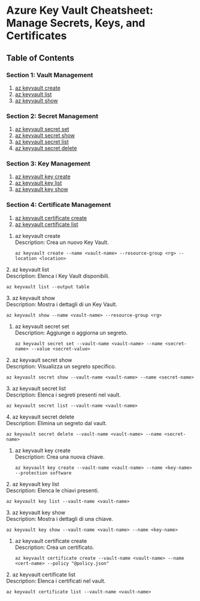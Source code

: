 # Azure Key Vault Cheatsheet: Manage Secrets, Keys, and Certificates

## Table of Contents
### Section 1: Vault Management
1. [az keyvault create](#kv-create)
2. [az keyvault list](#kv-list)
3. [az keyvault show](#kv-show)

### Section 2: Secret Management
1. [az keyvault secret set](#kv-secret-set)
2. [az keyvault secret show](#kv-secret-show)
3. [az keyvault secret list](#kv-secret-list)
4. [az keyvault secret delete](#kv-secret-delete)

### Section 3: Key Management
1. [az keyvault key create](#kv-key-create)
2. [az keyvault key list](#kv-key-list)
3. [az keyvault key show](#kv-key-show)

### Section 4: Certificate Management
1. [az keyvault certificate create](#kv-cert-create)
2. [az keyvault certificate list](#kv-cert-list)

<!-- Section 1 -->
<a id="kv-create"></a>
1. az keyvault create  
   Description: Crea un nuovo Key Vault.  
   ```
   az keyvault create --name <vault-name> --resource-group <rg> --location <location>
   ```

<a id="kv-list"></a>
2. az keyvault list  
   Description: Elenca i Key Vault disponibili.  
   ```
   az keyvault list --output table
   ```

<a id="kv-show"></a>
3. az keyvault show  
   Description: Mostra i dettagli di un Key Vault.  
   ```
   az keyvault show --name <vault-name> --resource-group <rg>
   ```

<!-- Section 2 -->
<a id="kv-secret-set"></a>
1. az keyvault secret set  
   Description: Aggiunge o aggiorna un segreto.  
   ```
   az keyvault secret set --vault-name <vault-name> --name <secret-name> --value <secret-value>
   ```

<a id="kv-secret-show"></a>
2. az keyvault secret show  
   Description: Visualizza un segreto specifico.  
   ```
   az keyvault secret show --vault-name <vault-name> --name <secret-name>
   ```

<a id="kv-secret-list"></a>
3. az keyvault secret list  
   Description: Elenca i segreti presenti nel vault.  
   ```
   az keyvault secret list --vault-name <vault-name>
   ```

<a id="kv-secret-delete"></a>
4. az keyvault secret delete  
   Description: Elimina un segreto dal vault.  
   ```
   az keyvault secret delete --vault-name <vault-name> --name <secret-name>
   ```

<!-- Section 3 -->
<a id="kv-key-create"></a>
1. az keyvault key create  
   Description: Crea una nuova chiave.  
   ```
   az keyvault key create --vault-name <vault-name> --name <key-name> --protection software
   ```

<a id="kv-key-list"></a>
2. az keyvault key list  
   Description: Elenca le chiavi presenti.  
   ```
   az keyvault key list --vault-name <vault-name>
   ```

<a id="kv-key-show"></a>
3. az keyvault key show  
   Description: Mostra i dettagli di una chiave.  
   ```
   az keyvault key show --vault-name <vault-name> --name <key-name>
   ```

<!-- Section 4 -->
<a id="kv-cert-create"></a>
1. az keyvault certificate create  
   Description: Crea un certificato.  
   ```
   az keyvault certificate create --vault-name <vault-name> --name <cert-name> --policy "@policy.json"
   ```

<a id="kv-cert-list"></a>
2. az keyvault certificate list  
   Description: Elenca i certificati nel vault.  
   ```
   az keyvault certificate list --vault-name <vault-name>
   ```
